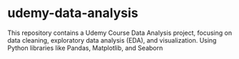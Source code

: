 # udemy-data-analysis
This repository contains a Udemy Course Data Analysis project, focusing on data cleaning, exploratory data analysis (EDA), and visualization. Using Python libraries like Pandas, Matplotlib, and Seaborn
